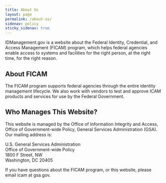 ```yaml
---
title: About Us
layout: page
permalink: /about-us/
sidenav: policy
sticky_sidenav: true
---
```


IDManagement.gov is a website about the Federal Identity, Credential, and Access Management (FICAM) program, which helps federal agencies enable access to systems and facilities for the right person, at the right time, for the right reason.

## About FICAM

The FICAM program supports federal agencies through the entire identity management lifecycle. We also work with vendors to test and approve ICAM products and services for use by the Federal Government.

## Who Manages This Website?

This website is managed by the Office of Information Integrity and Access, Office of Government-wide Policy, General Services Administration (GSA). Our mailing address is:

U.S. General Services Administration<br>
Office of Government-wide Policy<br>
1800 F Street, NW<br>
Washington, DC 20405

If you have questions about the FICAM program, or this website, please email icam at gsa.gov.
